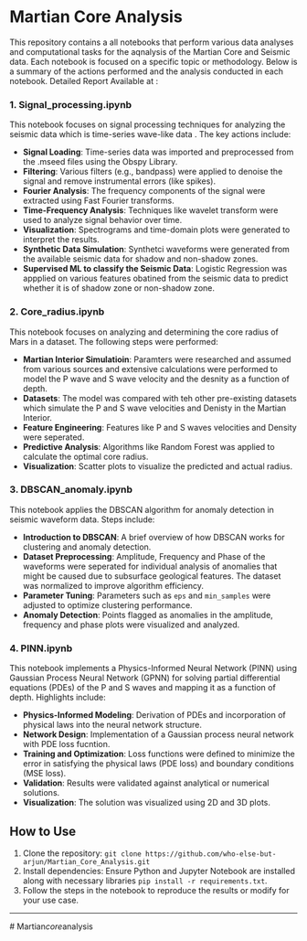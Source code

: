 
# Martian Core Analysis

This repository contains a all notebooks that perform various data analyses and computational tasks for the aqnalysis of the Martian Core and Seismic data. Each notebook is focused on a specific topic or methodology. Below is a summary of the actions performed and the analysis conducted in each notebook. 
Detailed Report Available at :

### 1. Signal_processing.ipynb
This notebook focuses on signal processing techniques for analyzing the seismic data which is time-series wave-like data . The key actions include:
- **Signal Loading**: Time-series data was imported and preprocessed from the .mseed files using the Obspy Library.
- **Filtering**: Various filters (e.g., bandpass) were applied to denoise the signal and remove instrumental errors (like spikes).
- **Fourier Analysis**: The frequency components of the signal were extracted using Fast Fourier transforms.
- **Time-Frequency Analysis**: Techniques like wavelet transform were used to analyze signal behavior over time.
- **Visualization**: Spectrograms and time-domain plots were generated to interpret the results.
- **Synthetic Data Simulation**: Synthetci waveforms were generated from the available seismic data for shadow and non-shadow zones. 
- **Supervised ML to classify the Seismic Data**: Logistic Regression was appplied on various features obatined from the seismic data to predict whether it is of shadow zone or non-shadow zone.

### 2. Core_radius.ipynb
This notebook focuses on analyzing and determining the core radius of Mars in a dataset. The following steps were performed:
- **Martian Interior Simulatioin**: Paramters were researched and assumed from various sources and extensive calculations were performed to model the P wave and S wave velocity and the desnity as a function of depth.
- **Datasets**: The model was compared with teh other pre-existing datasets which simulate the P and S wave velocities and Denisty in the Martian Interior.
- **Feature Engineering**: Features like P and S waves velocities and Density were seperated.
- **Predictive Analysis**: Algorithms like Random Forest was applied to calculate the optimal core radius.
- **Visualization**: Scatter plots to visualize the predicted and actual radius.

### 3. DBSCAN_anomaly.ipynb
This notebook applies the DBSCAN algorithm for anomaly detection in seismic waveform data. Steps include:
- **Introduction to DBSCAN**: A brief overview of how DBSCAN works for clustering and anomaly detection.
- **Dataset Preprocessing**: Amplitude, Frequency and Phase of the waveforms were seperated for individual analysis of anomalies that might be caused due to subsurface geological features. The dataset was normalized to improve algorithm efficiency.
- **Parameter Tuning**: Parameters such as `eps` and `min_samples` were adjusted to optimize clustering performance.
- **Anomaly Detection**: Points flagged as anomalies in the amplitude, frequency and phase plots were visualized and analyzed.

### 4. PINN.ipynb
This notebook implements a Physics-Informed Neural Network (PINN) using Gaussian Process Neural Network (GPNN) for solving partial differential equations (PDEs) of the P and S waves and mapping it as a function of depth. Highlights include:
- **Physics-Informed Modeling**: Derivation of PDEs and incorporation of physical laws into the neural network structure.
- **Network Design**: Implementation of a Gaussian process neural network with PDE loss fucntion.
- **Training and Optimization**: Loss functions were defined to minimize the error in satisfying the physical laws (PDE loss) and boundary conditions (MSE loss).
- **Validation**: Results were validated against analytical or numerical solutions.
- **Visualization**: The solution was visualized using 2D and 3D plots.


## How to Use
1. Clone the repository: `git clone https://github.com/who-else-but-arjun/Martian_Core_Analysis.git`
2. Install dependencies: Ensure Python and Jupyter Notebook are installed along with necessary libraries `pip install -r requirements.txt`.
4. Follow the steps in the notebook to reproduce the results or modify for your use case.

---
#   M a r t i a n _ c o r e _ a n a l y s i s  
 